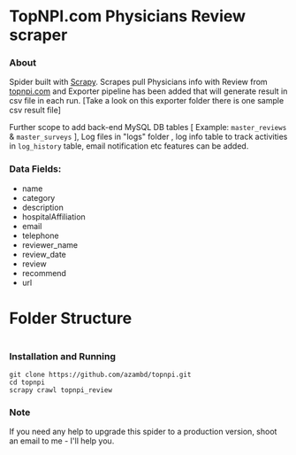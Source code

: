 TopNPI.com Physicians Review scraper
=====================================

### About

Spider built with [Scrapy](http://scrapy.org/). Scrapes pull Physicians info with Review from  [topnpi.com](https://www.topnpi.com/ny1366769796/dr-joseph-fasanello) and Exporter pipeline has been added that will generate result in csv file in each run. [Take a look on this exporter folder there is one sample csv result file]

Further scope to add back-end MySQL DB tables [ Example: `master_reviews` & `master_surveys` ], Log files in "logs" folder , log info table to track activities in `log_history` table, email notification etc features can be added.

### Data Fields:
+ name
+ category
+ description
+ hospitalAffiliation
+ email
+ telephone
+ reviewer_name
+ review_date
+ review
+ recommend
+ url

# Folder Structure
```
```

### Installation and Running
```
git clone https://github.com/azambd/topnpi.git
cd topnpi
scrapy crawl topnpi_review
```

### Note

If you need any help to upgrade this spider to a production version, shoot an email to me - I'll help you.
